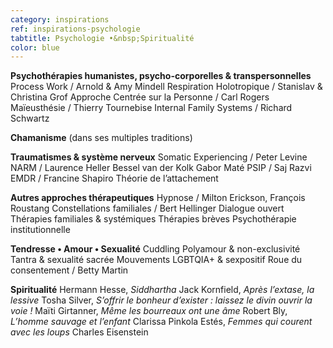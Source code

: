 ```yaml
---
category: inspirations
ref: inspirations-psychologie
tabtitle: Psychologie •&nbsp;Spiritualité
color: blue
---
```


**Psychothérapies humanistes, psycho-corporelles & transpersonnelles**
Process Work / Arnold & Amy Mindell
Respiration Holotropique / Stanislav & Christina Grof
Approche Centrée sur la Personne / Carl Rogers
Maïeusthésie / Thierry Tournebise
Internal Family Systems / Richard Schwartz

**Chamanisme** (dans ses multiples traditions)

**Traumatismes & système nerveux**
Somatic Experiencing / Peter Levine
NARM / Laurence Heller
Bessel van der Kolk
Gabor Maté
PSIP / Saj Razvi
EMDR / Francine Shapiro
Théorie de l’attachement

**Autres approches thérapeutiques**
Hypnose / Milton Erickson, François Roustang
Constellations familiales / Bert Hellinger
Dialogue ouvert
Thérapies familiales & systémiques
Thérapies brèves
Psychothérapie institutionnelle

**Tendresse • Amour • Sexualité**
Cuddling
Polyamour & non-exclusivité
Tantra & sexualité sacrée
Mouvements LGBTQIA+ & sexpositif
Roue du consentement / Betty Martin

**Spiritualité**
Hermann Hesse, *Siddhartha*
Jack Kornfield, *Après l’extase, la lessive*
Tosha Silver, *S’offrir le bonheur d’exister&nbsp;: laissez le divin ouvrir la voie&nbsp;!*
Maïti Girtanner, *Même les bourreaux ont une âme*
Robert Bly, *L’homme sauvage et l’enfant*
Clarissa Pinkola Estés, *Femmes qui courent avec les loups*
Charles Eisenstein
